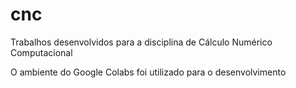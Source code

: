 # cnc
Trabalhos desenvolvidos para a disciplina de Cálculo Numérico Computacional

O ambiente do Google Colabs foi utilizado para o desenvolvimento
